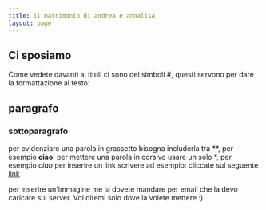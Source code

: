 ```yaml
---
title: il matrimonio di andrea e annalisa
layout: page
---
```



## Ci sposiamo

Come vedete davanti ai titoli ci sono dei simboli #, questi servono per dare la formattazione al testo:

## paragrafo
### sottoparagrafo

per evidenziare una parola in grassetto bisogna includerla tra \*\*, per esempio **ciao**.
per mettere una parola in corsivo usare un solo \*, per esempio *ciao*
per inserire un link scrivere ad esempio: cliccate sul seguente [link](http://www.google.it)

per inserire un'immagine me la dovete mandare per email che la devo caricare sul server. Voi ditemi solo dove la volete mettere :)






